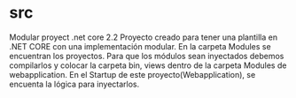 # src
Modular proyect .net core 2.2
Proyecto creado para tener una plantilla en .NET CORE con una implementación modular.
En la carpeta Modules se encuentran los proyectos. 
Para que los módulos sean inyectados debemos compilarlos y colocar la carpeta bin, views dentro de la carpeta Modules de webapplication.
En el Startup de este proyecto(Webapplication), se encuenta la lógica para inyectarlos.

